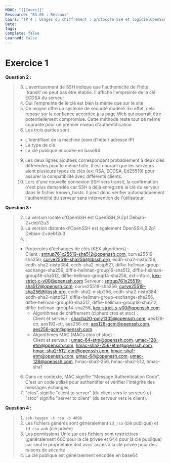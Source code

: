 ```yaml
---
MOOC: "[[Cours]]"
Ressource: "R3.06 : Réseaux"
Cours: "TP 4 : Usages du chiffrement : protocole SSH et logicielOpenSSH"
Date: 
tags: 
Complete: false
Learned: false
---
```

# Exercice 1
**Question 2 :**
> 3. L'avertissement de SSH indique que l'authenticité de l'hôte 'transit' ne peut pas être établie. Il affiche l'empreinte de la clé ECDSA du serveur
> 4. Oui l'empreinte de le clé est bien la même que sur le site
> 5. Ce moyen offre un système de sécurité modéré. En effet, cela repose sur la confiance accordée à la page Web qui pourrait être potentiellement compromise. Cette méthode reste tout de même courante pour un premier niveau d'authentification
> 8. Les trois parties sont :
> 	- L'identifiant de la machine (nom d'hôte / adresse IP)
> 	- Le type de clé
> 	- La clé publique encodée en base64
> 9. Les deux lignes ajoutées correspondent probablement à deux clés différentes pour le même hôte. Il est courant que les serveurs aient plusieurs types de clés (ex: RSA, ECDSA, Ed25519) pour assurer la compatibilité avec différents clients.
> 10. Lors d'une nouvelle connexion SSH vers transit, la confirmation n'est plus demandée car SSH a déjà enregistré la clé du serveur dans le fichier known_hosts. Il peut donc vérifier automatiquement l'authenticité du serveur sans intervention de l'utilisateur.


**Question 3 :**
> 2. La version locale d'OpenSSH est OpenSSH_9.2p1 Debian-2+deb12u3
> 3. La version distante d'OpenSSH est également OpenSSH_9.2p1 Debian-2+deb12u3
> 5. :
> 	- Protocoles d'échanges de clés (KEX algorithms) :  
> 	  Client : [sntrup761x25519-sha512@openssh.com](mailto:sntrup761x25519-sha512@openssh.com), curve25519-sha256, [curve25519-sha256@libssh.org](mailto:curve25519-sha256@libssh.org), ecdh-sha2-nistp256, ecdh-sha2-nistp384, ecdh-sha2-nistp521, diffie-hellman-group-exchange-sha256, diffie-hellman-group16-sha512, diffie-hellman-group18-sha512, diffie-hellman-group14-sha256, ext-info-c, [kex-strict-c-v00@openssh.com](mailto:kex-strict-c-v00@openssh.com) Serveur : [sntrup761x25519-sha512@openssh.com](mailto:sntrup761x25519-sha512@openssh.com), curve25519-sha256, [curve25519-sha256@libssh.org](mailto:curve25519-sha256@libssh.org), ecdh-sha2-nistp256, ecdh-sha2-nistp384, ecdh-sha2-nistp521, diffie-hellman-group-exchange-sha256, diffie-hellman-group16-sha512, diffie-hellman-group18-sha512, diffie-hellman-group14-sha256, [kex-strict-s-v00@openssh.com](mailto:kex-strict-s-v00@openssh.com)
> 	  - Algorithmes de chiffrement (ciphers ctos et stoc) :  
> 	   Client et serveur : [chacha20-poly1305@openssh.com](mailto:chacha20-poly1305@openssh.com), aes128-ctr, aes192-ctr, aes256-ctr, [aes128-gcm@openssh.com](mailto:aes128-gcm@openssh.com), [aes256-gcm@openssh.com](mailto:aes256-gcm@openssh.com)
> 	   - Algorithmes MAC (MACs ctos et stoc) :  
> 	     Client et serveur : [umac-64-etm@openssh.com](mailto:umac-64-etm@openssh.com), [umac-128-etm@openssh.com](mailto:umac-128-etm@openssh.com), [hmac-sha2-256-etm@openssh.com](mailto:hmac-sha2-256-etm@openssh.com), [hmac-sha2-512-etm@openssh.com](mailto:hmac-sha2-512-etm@openssh.com), [hmac-sha1-etm@openssh.com](mailto:hmac-sha1-etm@openssh.com), [umac-64@openssh.com](mailto:umac-64@openssh.com), [umac-128@openssh.com](mailto:umac-128@openssh.com), hmac-sha2-256, hmac-sha2-512, hmac-sha1
> 6. Dans ce contexte, MAC signifie "Message Authentication Code". C'est un code utilisé pour authentifier et vérifier l'intégrité des messages échangés.
> 7. "ctos" signifie "client to server" (du client vers le serveur) et "stoc" signifie "server to client" (du serveur vers le client).


**Question 4 :**
> 1. `ssh-keygen -t rsa -b 4096`
> 2. Les fichiers générés sont généralement `id_rsa` (clé publique) et `id_rsa.pub` (clé privée)
> 3. Les permissions Unix sur ces fichiers sont restrictives (généralement 600 pour la clé privée et 644 pour la clé publique) car seul le propriétaire doit avoir accès à la clé privée pour des raisons de sécurité
> 4. La clé publique est généralement encodée en base64
